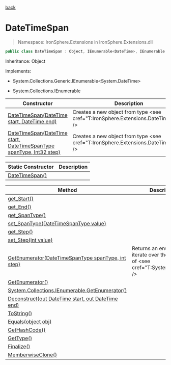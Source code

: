 ﻿[back](/IronSphere.Extensions/types)

# DateTimeSpan

> Namespace: IronSphere.Extensions in  IronSphere.Extensions.dll



```csharp
public class DateTimeSpan : Object, IEnumerable<DateTime>, IEnumerable
```
Inheritance: Object


Implements:
        
* System.Collections.Generic.IEnumerable&lt;System.DateTime&gt;
        
* System.Collections.IEnumerable


| Constructor | Description |
| --- | --- |       
| [DateTimeSpan(DateTime start, DateTime end)](DateTimeSpan_DateTimeSpan(DateTime,DateTime)) | Creates a new object from type &lt;see cref=&quot;T:IronSphere.Extensions.DateTimeSpan&quot; /&gt; |
| [DateTimeSpan(DateTime start, DateTimeSpanType spanType, Int32 step)](DateTimeSpan_DateTimeSpan(DateTime,DateTimeSpanType,Int32)) | Creates a new object from type &lt;see cref=&quot;T:IronSphere.Extensions.DateTimeSpan&quot; /&gt; |

| Static Constructor | Description |
| --- | --- |
| [DateTimeSpan()](DateTimeSpan_DateTimeSpan()) |  |

| Method | Description |
| --- | --- |
| [get_Start()](DateTimeSpan_get_Start()) |  |
| [get_End()](DateTimeSpan_get_End()) |  |
| [get_SpanType()](DateTimeSpan_get_SpanType()) |  |
| [set_SpanType(DateTimeSpanType value)](DateTimeSpan_set_SpanType(DateTimeSpanType)) |  |
| [get_Step()](DateTimeSpan_get_Step()) |  |
| [set_Step(int value)](DateTimeSpan_set_Step(Int32)) |  |
| [GetEnumerator(DateTimeSpanType spanType, int step)](DateTimeSpan_GetEnumerator(DateTimeSpanType,Int32)) | Returns an enumerator to iterate over the sequence of &lt;see cref=&quot;T:System.DateTime&quot; /&gt; |
| [GetEnumerator()](DateTimeSpan_GetEnumerator()) |  |
| [System.Collections.IEnumerable.GetEnumerator()](DateTimeSpan_System.Collections.IEnumerable.GetEnumerator()) |  |
| [Deconstruct(out DateTime start, out DateTime end)](DateTimeSpan_Deconstruct(DateTime,DateTime)) |  |
| [ToString()](Object_ToString()) |  |
| [Equals(object obj)](Object_Equals(Object)) |  |
| [GetHashCode()](Object_GetHashCode()) |  |
| [GetType()](Object_GetType()) |  |
| [Finalize()](Object_Finalize()) |  |
| [MemberwiseClone()](Object_MemberwiseClone()) |  |

